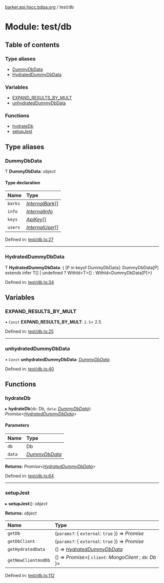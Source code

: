 [barker.api.hscc.bdpa.org][1] / test/db

# Module: test/db

## Table of contents

### Type aliases

- [DummyDbData][2]
- [HydratedDummyDbData][3]

### Variables

- [EXPAND_RESULTS_BY_MULT][4]
- [unhydratedDummyDbData][5]

### Functions

- [hydrateDb][6]
- [setupJest][7]

## Type aliases

### DummyDbData

Ƭ **DummyDbData**: _object_

#### Type declaration

| Name    | Type                   |
| :------ | :--------------------- |
| `barks` | [_InternalBark_][8][]  |
| `info`  | [_InternalInfo_][9]    |
| `keys`  | [_ApiKey_][10][]       |
| `users` | [_InternalUser_][11][] |

Defined in: [test/db.ts:27][12]

---

### HydratedDummyDbData

Ƭ **HydratedDummyDbData**: { \[P in keyof DummyDbData]: DummyDbData\[P] extends
infer T\[] | undefined ? WithId\<T>\[] : WithId\<DummyDbData\[P]>}

Defined in: [test/db.ts:34][13]

## Variables

### EXPAND_RESULTS_BY_MULT

• `Const` **EXPAND_RESULTS_BY_MULT**: `2.5`= 2.5

Defined in: [test/db.ts:25][14]

---

### unhydratedDummyDbData

• `Const` **unhydratedDummyDbData**: [_DummyDbData_][2]

Defined in: [test/db.ts:40][15]

## Functions

### hydrateDb

▸ **hydrateDb**(`db`: Db, `data`: [_DummyDbData_][2]):
_Promise_<[_HydratedDummyDbData_][3]>

#### Parameters

| Name   | Type               |
| :----- | :----------------- |
| `db`   | Db                 |
| `data` | [_DummyDbData_][2] |

**Returns:** _Promise_<[_HydratedDummyDbData_][3]>

Defined in: [test/db.ts:64][16]

---

### setupJest

▸ **setupJest**(): _object_

**Returns:** _object_

| Name                | Type                                                          |
| :------------------ | :------------------------------------------------------------ |
| `getDb`             | (`params?`: { `external`: `true` }) => _Promise_<Db>          |
| `getDbClient`       | (`params?`: { `external`: `true` }) => _Promise_<MongoClient> |
| `getHydratedData`   | () => [_HydratedDummyDbData_][3]                              |
| `getNewClientAndDb` | () => _Promise_<{ `client`: _MongoClient_ ; `db`: _Db_ }>     |

Defined in: [test/db.ts:112][17]

[1]: ../README.md
[2]: test_db.md#dummydbdata
[3]: test_db.md#hydrateddummydbdata
[4]: test_db.md#expand_results_by_mult
[5]: test_db.md#unhydrateddummydbdata
[6]: test_db.md#hydratedb
[7]: test_db.md#setupjest
[8]: types_global.md#internalbark
[9]: types_global.md#internalinfo
[10]: types_global.md#apikey
[11]: types_global.md#internaluser
[12]:
  https://github.com/nhscc/barker.api.hscc.bdpa.org/blob/08a500c/test/db.ts#L27
[13]:
  https://github.com/nhscc/barker.api.hscc.bdpa.org/blob/08a500c/test/db.ts#L34
[14]:
  https://github.com/nhscc/barker.api.hscc.bdpa.org/blob/08a500c/test/db.ts#L25
[15]:
  https://github.com/nhscc/barker.api.hscc.bdpa.org/blob/08a500c/test/db.ts#L40
[16]:
  https://github.com/nhscc/barker.api.hscc.bdpa.org/blob/08a500c/test/db.ts#L64
[17]:
  https://github.com/nhscc/barker.api.hscc.bdpa.org/blob/08a500c/test/db.ts#L112
